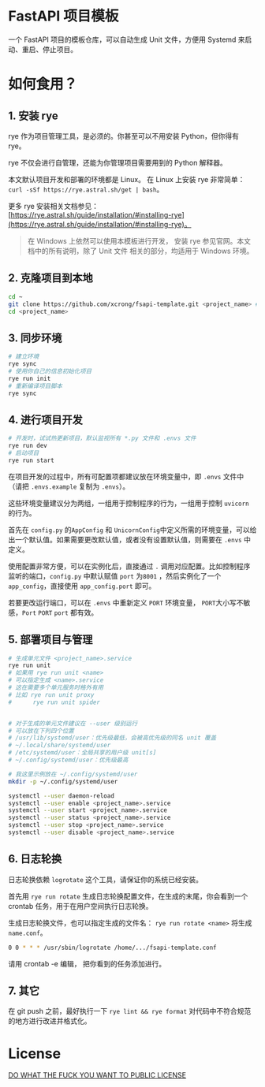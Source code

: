 # FastAPI 项目模板

一个 FastAPI 项目的模板仓库，可以自动生成 Unit 文件，方便用 Systemd 来启动、重启、停止项目。

# 如何食用？

## 1. 安装 rye

rye 作为项目管理工具，是必须的。你甚至可以不用安装 Python，但你得有 rye。

rye 不仅会进行自管理，还能为你管理项目需要用到的 Python 解释器。

本文默认项目开发和部署的环境都是 Linux。 在 Linux 上安装 rye 非常简单： `curl -sSf https://rye.astral.sh/get | bash`。

更多 rye 安装相关文档参见： [https://rye.astral.sh/guide/installation/#installing-rye](https://rye.astral.sh/guide/installation/#installing-rye)。


> 在 Windows 上依然可以使用本模板进行开发， 安装 rye 参见官网。本文档中的所有说明，除了 Unit 文件 相关的部分，均适用于 Windows 环境。

## 2. 克隆项目到本地

```bash
cd ~
git clone https://github.com/xcrong/fsapi-template.git <project_name> # 替换成你想要的项目名
cd <project_name> 
```


## 3. 同步环境

```bash
# 建立环境
rye sync 
# 使用你自己的信息初始化项目
rye run init
# 重新编译项目脚本
rye sync 
```

## 4. 进行项目开发

```bash
# 开发时，试试热更新项目，默认监视所有 *.py 文件和 .envs 文件
rye run dev 
# 启动项目
rye run start 
```

在项目开发的过程中，所有可配置项都建议放在环境变量中，即 `.envs` 文件中（请把 `.envs.example` 复制为 `.envs`）。

这些环境变量建议分为两组，一组用于控制程序的行为，一组用于控制 `uvicorn` 的行为。

首先在 `config.py` 的`AppConfig` 和 `UnicornConfig`中定义所需的环境变量，可以给出一个默认值。如果需要更改默认值，或者没有设置默认值，则需要在 `.envs` 中定义。


使用配置非常方便，可以在实例化后，直接通过 `.` 调用对应配置。比如控制程序监听的端口，`config.py` 中默认赋值 `port` 为`8001` ，然后实例化了一个 `app_config`，直接使用 `app_config.port` 即可。

若要更改运行端口，可以在 `.envs` 中重新定义 `PORT` 环境变量， `PORT`大小写不敏感，`Port` `PORT` `port` 都有效。


## 5. 部署项目与管理

```bash
# 生成单元文件 <project_name>.service
rye run unit 
# 如果用 rye run unit <name>
# 可以指定生成 <name>.service
# 这在需要多个单元服务时格外有用
# 比如 rye run unit proxy
#      rye run unit spider


# 对于生成的单元文件建议在 --user 级别运行
# 可以放在下列四个位置
# /usr/lib/systemd/user：优先级最低，会被高优先级的同名 unit 覆盖
# ~/.local/share/systemd/user
# /etc/systemd/user：全局共享的用户级 unit[s]
# ~/.config/systemd/user：优先级最高

# 我这里示例放在 ~/.config/systemd/user
mkdir -p ~/.config/systemd/user

systemctl --user daemon-reload
systemctl --user enable <project_name>.service
systemctl --user start <project_name>.service
systemctl --user status <project_name>.service
systemctl --user stop <project_name>.service
systemctl --user disable <project_name>.service
```

## 6. 日志轮换

日志轮换依赖 `logrotate` 这个工具，请保证你的系统已经安装。

首先用 `rye run rotate` 生成日志轮换配置文件，在生成的末尾，你会看到一个 crontab 任务，用于在用户空间执行日志轮换。

生成日志轮换文件，也可以指定生成的文件名： `rye run rotate <name>` 将生成 `name.conf`。

```bash
0 0 * * * /usr/sbin/logrotate /home/.../fsapi-template.conf
```

请用 crontab -e 编辑， 把你看到的任务添加进行。

## 7. 其它
在 git push 之前，最好执行一下 `rye lint && rye format` 对代码中不符合规范的地方进行改进并格式化。

# License
[DO WHAT THE FUCK YOU WANT TO PUBLIC LICENSE](./LICENSE)
